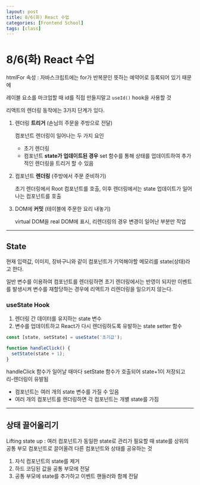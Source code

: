 ```yaml
---
layout: post
title: 8/6(화) React 수업
categories: [Frontend School]
tags: [class]
---
```


# 8/6(화) React 수업

<label> htmlFor 속성 : 자바스크립트에는 for가 반복문인 뜻하는 예약어로 등록되어 있기 때문에

레이블 요소를 마크업할 때 id를 직접 만들지말고 `useId()` hook을 사용할 것

리액트의 렌더링 동작에는 3가지 단계가 있다.

1. 렌더링 **트리거** (손님의 주문을 주방으로 전달)

   컴포넌트 렌더링이 일어나는 두 가지 요인

   - 초기 렌더링
   - 컴포넌트 **state가 업데이트된 경우**
     set 함수를 통해 상태를 업데이트하여 추가적인 렌더링을 트리거 할 수 있음

2. 컴포넌트 **렌더링** (주방에서 주문 준비하기)

   초기 렌더링에서 Root 컴포넌트를 호출, 이후 렌더링에서는 state 업데이트가 일어나는 컴포넌트를 호출

3. DOM에 **커밋** (테이블에 주문한 요리 내놓기)

   virtual DOM을 real DOM에 표시, 리렌더링의 경우 변경이 일어난 부분만 작업

---

## State

현재 입력값, 이미지, 장바구니와 같이 컴포넌트가 기억해야할 메모리를 state(상태)라고 한다.

일반 변수를 이용하여 컴포넌트를 렌더링하면 초기 렌더링에서는 반영이 되지만 이벤트를 발생시켜 변수를 재할당하는 경우에 리액트가 리렌더링을 일으키지 않는다.

### useState Hook

1. 렌더링 간 데이터를 유지하는 state 변수
2. 변수를 업데이트하고 React가 다시 렌더링하도록 유발하는 state setter 함수

```JavaScript
const [state, setState] = useState('초기값');

function handleClick() {
  setState(state + 1);
}
```

handleClick 함수가 일어날 때마다 setState 함수가 호출되어 state+1이 저장되고 리-렌더링이 유발됨

- 컴포넌트는 여러 개의 state 변수를 가질 수 있음
- 여러 개의 컴포넌트를 렌더링하면 각 컴포넌트는 개별 state를 가짐

---

## 상태 끌어올리기

Lifting state up : 여러 컴포넌트가 동일한 state로 관리가 필요할 때 state를 상위의 공통 부모 컴포넌트로 끌어올려 다른 컴포넌트와 상태를 공유하는 것

1. 자식 컴포넌트의 state를 제거
2. 하드 코딩된 값을 공통 부모에 전달
3. 공통 부모에 state를 추가하고 이벤트 핸들러와 함께 전달
